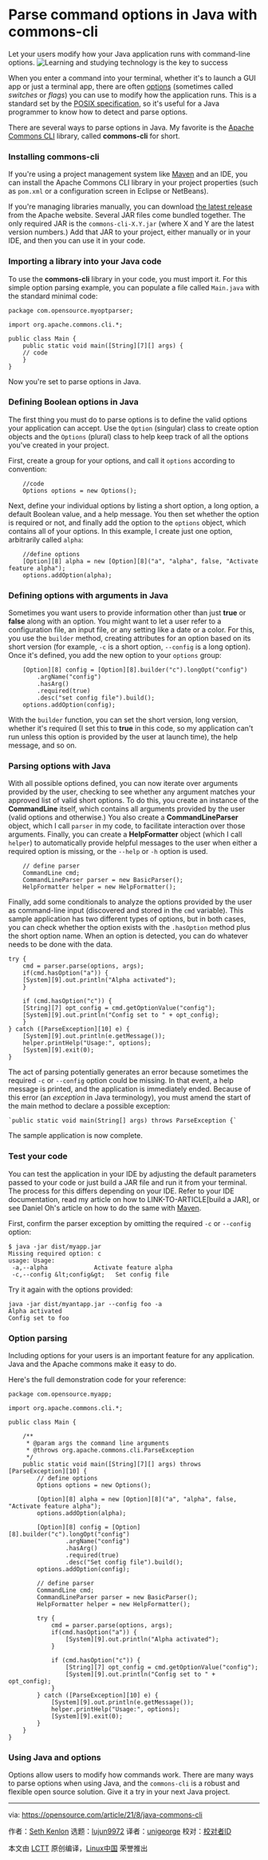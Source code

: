 [#]: subject: "Parse command options in Java with commons-cli"
[#]: via: "https://opensource.com/article/21/8/java-commons-cli"
[#]: author: "Seth Kenlon https://opensource.com/users/seth"
[#]: collector: "lujun9972"
[#]: translator: "unigeorge"
[#]: reviewer: " "
[#]: publisher: " "
[#]: url: " "

Parse command options in Java with commons-cli
======
Let your users modify how your Java application runs with command-line
options.
![Learning and studying technology is the key to success][1]

When you enter a command into your terminal, whether it's to launch a GUI app or just a terminal app, there are often [options][2] (sometimes called _switches_ or _flags_) you can use to modify how the application runs. This is a standard set by the [POSIX specification][3], so it's useful for a Java programmer to know how to detect and parse options.

There are several ways to parse options in Java. My favorite is the [Apache Commons CLI][4] library, called **commons-cli** for short.

### Installing commons-cli

If you're using a project management system like [Maven][5] and an IDE, you can install the Apache Commons CLI library in your project properties (such as `pom.xml` or a configuration screen in Eclipse or NetBeans).

If you're managing libraries manually, you can download [the latest release][6] from the Apache website. Several JAR files come bundled together. The only required JAR is the `commons-cli-X.Y.jar` (where X and Y are the latest version numbers.) Add that JAR to your project, either manually or in your IDE, and then you can use it in your code.

### Importing a library into your Java code

To use the **commons-cli** library in your code, you must import it. For this simple option parsing example, you can populate a file called `Main.java` with the standard minimal code:


```
package com.opensource.myoptparser;

import org.apache.commons.cli.*;

public class Main {
    public static void main([String][7][] args) {
    // code 
    }
}
```

Now you're set to parse options in Java.

### Defining Boolean options in Java

The first thing you must do to parse options is to define the valid options your application can accept. Use the `Option` (singular) class to create option objects and the `Options` (plural) class to help keep track of all the options you've created in your project.

First, create a group for your options, and call it `options` according to convention:


```
    //code
    Options options = new Options();
```

Next, define your individual options by listing a short option, a long option, a default Boolean value, and a help message. You then set whether the option is required or not, and finally add the option to the `options` object, which contains all of your options. In this example, I create just one option, arbitrarily called `alpha`:


```
    //define options
    [Option][8] alpha = new [Option][8]("a", "alpha", false, "Activate feature alpha");
    options.addOption(alpha);
```

### Defining options with arguments in Java

Sometimes you want users to provide information other than just **true** or **false** along with an option. You might want to let a user refer to a configuration file, an input file, or any setting like a date or a color. For this, you use the `builder` method, creating attributes for an option based on its short version (for example, `-c` is a short option, `--config` is a long option). Once it's defined, you add the new option to your `options` group:


```
    [Option][8] config = [Option][8].builder("c").longOpt("config")
        .argName("config")
        .hasArg()
        .required(true)
        .desc("set config file").build();
    options.addOption(config);
```

With the `builder` function, you can set the short version, long version, whether it's required (I set this to **true** in this code, so my application can't run unless this option is provided by the user at launch time), the help message, and so on.

### Parsing options with Java

With all possible options defined, you can now iterate over arguments provided by the user, checking to see whether any argument matches your approved list of valid short options. To do this, you create an instance of the **CommandLine** itself, which contains all arguments provided by the user (valid options and otherwise.) You also create a **CommandLineParser** object, which I call `parser` in my code, to facilitate interaction over those arguments. Finally, you can create a **HelpFormatter** object (which I call `helper`) to automatically provide helpful messages to the user when either a required option is missing, or the `--help` or `-h` option is used.


```
    // define parser
    CommandLine cmd;
    CommandLineParser parser = new BasicParser();
    HelpFormatter helper = new HelpFormatter();
```

Finally, add some conditionals to analyze the options provided by the user as command-line input (discovered and stored in the `cmd` variable). This sample application has two different types of options, but in both cases, you can check whether the option exists with the `.hasOption` method plus the short option name. When an option is detected, you can do whatever needs to be done with the data.


```
try {
    cmd = parser.parse(options, args);
    if(cmd.hasOption("a")) {
    [System][9].out.println("Alpha activated");
    }

    if (cmd.hasOption("c")) {
    [String][7] opt_config = cmd.getOptionValue("config");
    [System][9].out.println("Config set to " + opt_config);
    }
} catch ([ParseException][10] e) {
    [System][9].out.println(e.getMessage());
    helper.printHelp("Usage:", options);
    [System][9].exit(0);
}
```

The act of parsing potentially generates an error because sometimes the required `-c` or `--config` option could be missing. In that event, a help message is printed, and the application is immediately ended. Because of this error (an _exception_ in Java terminology), you must amend the start of the main method to declare a possible exception:


```
`public static void main(String[] args) throws ParseException {`
```

The sample application is now complete.

### Test your code

You can test the application in your IDE by adjusting the default parameters passed to your code or just build a JAR file and run it from your terminal. The process for this differs depending on your IDE. Refer to your IDE documentation, read my article on how to LINK-TO-ARTICLE[build a JAR], or see Daniel Oh's article on how to do the same with [Maven][11].

First, confirm the parser exception by omitting the required `-c` or `--config` option:


```
$ java -jar dist/myapp.jar                 
Missing required option: c
usage: Usage:
 -a,--alpha             Activate feature alpha
 -c,--config &lt;config&gt;   Set config file
```

Try it again with the options provided:


```
java -jar dist/myantapp.jar --config foo -a
Alpha activated
Config set to foo
```

### Option parsing

Including options for your users is an important feature for any application. Java and the Apache commons make it easy to do.

Here's the full demonstration code for your reference:


```
package com.opensource.myapp;

import org.apache.commons.cli.*;

public class Main {
    
    /**
     * @param args the command line arguments
     * @throws org.apache.commons.cli.ParseException
     */ 
    public static void main([String][7][] args) throws [ParseException][10] {
        // define options
        Options options = new Options();
        
        [Option][8] alpha = new [Option][8]("a", "alpha", false, "Activate feature alpha");
        options.addOption(alpha);
        
        [Option][8] config = [Option][8].builder("c").longOpt("config")
                .argName("config")
                .hasArg()
                .required(true)
                .desc("Set config file").build();
        options.addOption(config);
     
        // define parser
        CommandLine cmd;
        CommandLineParser parser = new BasicParser();
        HelpFormatter helper = new HelpFormatter();

        try {
            cmd = parser.parse(options, args);
            if(cmd.hasOption("a")) {
                [System][9].out.println("Alpha activated");
            }
          
            if (cmd.hasOption("c")) {
                [String][7] opt_config = cmd.getOptionValue("config");
                [System][9].out.println("Config set to " + opt_config);
            }
        } catch ([ParseException][10] e) {
            [System][9].out.println(e.getMessage());
            helper.printHelp("Usage:", options);
            [System][9].exit(0);
        }
    }
}
```

### Using Java and options

Options allow users to modify how commands work. There are many ways to parse options when using Java, and the `commons-cli` is a robust and flexible open source solution. Give it a try in your next Java project.

--------------------------------------------------------------------------------

via: https://opensource.com/article/21/8/java-commons-cli

作者：[Seth Kenlon][a]
选题：[lujun9972][b]
译者：[unigeorge](https://github.com/unigeorge)
校对：[校对者ID](https://github.com/校对者ID)

本文由 [LCTT](https://github.com/LCTT/TranslateProject) 原创编译，[Linux中国](https://linux.cn/) 荣誉推出

[a]: https://opensource.com/users/seth
[b]: https://github.com/lujun9972
[1]: https://opensource.com/sites/default/files/styles/image-full-size/public/lead-images/studying-books-java-couch-education.png?itok=C9gasCXr (Learning and studying technology is the key to success)
[2]: https://opensource.com/article/21/8/linux-terminal#options
[3]: https://opensource.com/article/19/7/what-posix-richard-stallman-explains
[4]: https://commons.apache.org/proper/commons-cli/usage.html
[5]: https://maven.apache.org/
[6]: https://commons.apache.org/proper/commons-cli/download_cli.cgi
[7]: http://www.google.com/search?hl=en&q=allinurl%3Adocs.oracle.com+javase+docs+api+string
[8]: http://www.google.com/search?hl=en&q=allinurl%3Adocs.oracle.com+javase+docs+api+option
[9]: http://www.google.com/search?hl=en&q=allinurl%3Adocs.oracle.com+javase+docs+api+system
[10]: http://www.google.com/search?hl=en&q=allinurl%3Adocs.oracle.com+javase+docs+api+parseexception
[11]: https://developers.redhat.com/blog/2021/04/08/build-even-faster-quarkus-applications-with-fast-jar
